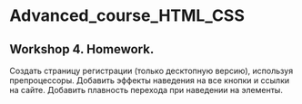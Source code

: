 # Advanced_course_HTML_CSS

## Workshop 4. Homework. 

Создать страницу регистрации (только десктопную версию), используя препроцессоры.
Добавить эффекты наведения на все кнопки и ссылки на сайте. 
Добавить плавность перехода при наведении на элементы.